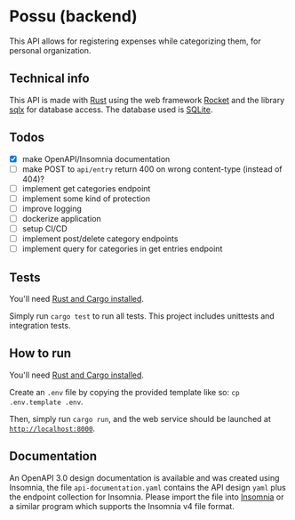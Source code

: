 # Possu (backend)

This API allows for registering expenses
while categorizing them, for personal organization.

## Technical info

This API is made with [Rust](https://rust-lang.org) using
the web framework [Rocket](https://rocket.rs)
and the library [sqlx](https://github.com/launchbadge/sqlx)
for database access. The database used is [SQLite](https://sqlite.org).

## Todos

- [X] make OpenAPI/Insomnia documentation
- [ ] make POST to `api/entry` return 400
on wrong content-type (instead of 404)?
- [ ] implement get categories endpoint
- [ ] implement some kind of protection
- [ ] improve logging
- [ ] dockerize application
- [ ] setup CI/CD
- [ ] implement post/delete category endpoints
- [ ] implement query for categories in get entries endpoint

## Tests

You'll need [Rust and Cargo installed](https://rust-lang.org/tools/install).

Simply run `cargo test` to run all tests.
This project includes unittests and integration tests.

## How to run

You'll need [Rust and Cargo installed](https://rust-lang.org/tools/install).

Create an `.env` file by copying the provided template like so:
`cp .env.template .env`.

Then, simply run `cargo run`, and the web service should be
launched at [`http://localhost:8000`](http://localhost:8000).

## Documentation

An OpenAPI 3.0 design documentation is available and was
created using Insomnia, the file `api-documentation.yaml`
contains the API design `yaml` plus the endpoint collection
for Insomnia.
Please import the file into [Insomnia](https://insomnia.rest)
or a similar program which supports the Insomnia v4 file format.
